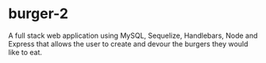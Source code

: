 # burger-2

A full stack web application using MySQL, Sequelize, Handlebars, Node and Express that allows the user to create and devour the burgers they would like to eat. 
